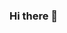 ### Hi there 👋

<!--

- :computer: I’m currently working on finishing my degree at the University of North Florida. I am Majoring in Information Science with a minor in Business Management. I will be graduating in spring 2023. 

- 💬 Ask me about anything!

- 📫 How to reach me: 
Discord: Marlie Clay#5628

- ⚡ Fun fact: 
-->
